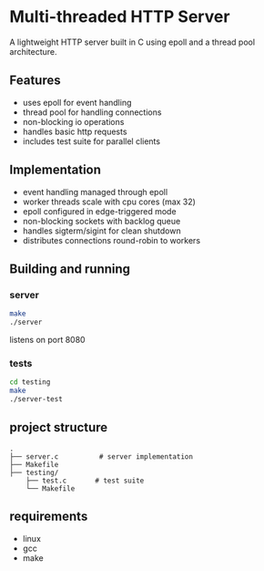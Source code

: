 # Multi-threaded HTTP Server

A lightweight HTTP server built in C using epoll and a thread pool architecture.

## Features

- uses epoll for event handling
- thread pool for handling connections
- non-blocking io operations
- handles basic http requests
- includes test suite for parallel clients

## Implementation

- event handling managed through epoll
- worker threads scale with cpu cores (max 32)
- epoll configured in edge-triggered mode
- non-blocking sockets with backlog queue
- handles sigterm/sigint for clean shutdown
- distributes connections round-robin to workers

## Building and running

### server
```bash
make
./server
```
listens on port 8080

### tests
```bash
cd testing
make
./server-test
```

## project structure
```
.
├── server.c          # server implementation
├── Makefile
├── testing/
    ├── test.c       # test suite
    └── Makefile
```

## requirements
- linux
- gcc
- make


